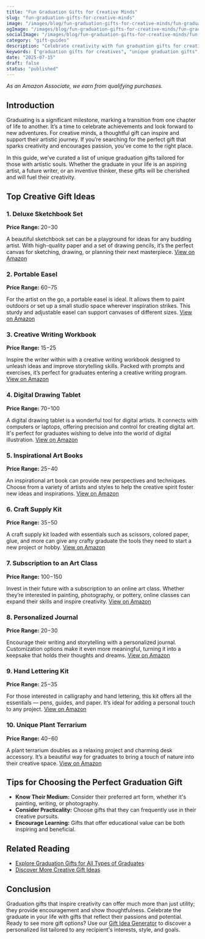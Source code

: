 ```yaml
---
title: "Fun Graduation Gifts for Creative Minds"
slug: "fun-graduation-gifts-for-creative-minds"
image: "/images/blog/fun-graduation-gifts-for-creative-minds/fun-graduation-gifts-for-creative-minds-banner.webp"
ogImage: "/images/blog/fun-graduation-gifts-for-creative-minds/fun-graduation-gifts-for-creative-minds-og.webp"
socialImage: "/images/blog/fun-graduation-gifts-for-creative-minds/fun-graduation-gifts-for-creative-minds-social.webp"
category: "gift-guides"
description: "Celebrate creativity with fun graduation gifts for creative minds. Explore our list of unique and inspiring gifts they'll cherish!"
keywords: ["graduation gifts for creatives", "unique graduation gifts", "gifts for graduates", "creative gift ideas", "fun graduation presents"]
date: "2025-07-15"
draft: false
status: "published"
---
```


*As an Amazon Associate, we earn from qualifying purchases.*

## Introduction
Graduating is a significant milestone, marking a transition from one chapter of life to another. It’s a time to celebrate achievements and look forward to new adventures. For creative minds, a thoughtful gift can inspire and support their artistic journey. If you’re searching for the perfect gift that sparks creativity and encourages passion, you’ve come to the right place.

In this guide, we’ve curated a list of unique graduation gifts tailored for those with artistic souls. Whether the graduate in your life is an aspiring artist, a future writer, or an inventive thinker, these gifts will be cherished and will fuel their creativity.

## Top Creative Gift Ideas

### 1. Deluxe Sketchbook Set
**Price Range:** $20-$30

A beautiful sketchbook set can be a playground for ideas for any budding artist. With high-quality paper and a set of drawing pencils, it’s the perfect canvas for sketching, drawing, or planning their next masterpiece.
[View on Amazon](https://www.amazon.com/s?k=deluxe+sketchbook+set&tag=bright-gift-20)

### 2. Portable Easel
**Price Range:** $60-$75

For the artist on the go, a portable easel is ideal. It allows them to paint outdoors or set up a small studio space wherever inspiration strikes. This sturdy and adjustable easel can support canvases of different sizes.
[View on Amazon](https://www.amazon.com/s?k=portable+easel&tag=bright-gift-20)

### 3. Creative Writing Workbook
**Price Range:** $15-$25

Inspire the writer within with a creative writing workbook designed to unleash ideas and improve storytelling skills. Packed with prompts and exercises, it’s perfect for graduates entering a creative writing program.
[View on Amazon](https://www.amazon.com/s?k=creative+writing+workbook&tag=bright-gift-20)

### 4. Digital Drawing Tablet
**Price Range:** $70-$100

A digital drawing tablet is a wonderful tool for digital artists. It connects with computers or laptops, offering precision and control for creating digital art. It's perfect for graduates wishing to delve into the world of digital illustration.
[View on Amazon](https://www.amazon.com/s?k=digital+drawing+tablet&tag=bright-gift-20)

### 5. Inspirational Art Books
**Price Range:** $25-$40

An inspirational art book can provide new perspectives and techniques. Choose from a variety of artists and styles to help the creative spirit foster new ideas and inspirations.
[View on Amazon](https://www.amazon.com/s?k=inspirational+art+books&tag=bright-gift-20)

### 6. Craft Supply Kit
**Price Range:** $35-$50

A craft supply kit loaded with essentials such as scissors, colored paper, glue, and more can give any crafty graduate the tools they need to start a new project or hobby.
[View on Amazon](https://www.amazon.com/s?k=craft+supply+kit&tag=bright-gift-20)

### 7. Subscription to an Art Class
**Price Range:** $100-$150

Invest in their future with a subscription to an online art class. Whether they’re interested in painting, photography, or pottery, online classes can expand their skills and inspire creativity.
[View on Amazon](https://www.amazon.com/s?k=art+class+subscription&tag=bright-gift-20)

### 8. Personalized Journal
**Price Range:** $20-$30

Encourage their writing and storytelling with a personalized journal. Customization options make it even more meaningful, turning it into a keepsake that holds their thoughts and dreams.
[View on Amazon](https://www.amazon.com/s?k=personalized+journal&tag=bright-gift-20)

### 9. Hand Lettering Kit
**Price Range:** $25-$35

For those interested in calligraphy and hand lettering, this kit offers all the essentials — pens, guides, and paper. It’s ideal for adding a personal touch to any project.
[View on Amazon](https://www.amazon.com/s?k=hand+lettering+kit&tag=bright-gift-20)

### 10. Unique Plant Terrarium
**Price Range:** $40-$60

A plant terrarium doubles as a relaxing project and charming desk accessory. It’s a beautiful way for graduates to bring a touch of nature into their creative space.
[View on Amazon](https://www.amazon.com/s?k=plant+terrarium&tag=bright-gift-20)

## Tips for Choosing the Perfect Graduation Gift
- **Know Their Medium:** Consider their preferred art form, whether it's painting, writing, or photography.
- **Consider Practicality:** Choose gifts that they can frequently use in their creative pursuits.
- **Encourage Learning:** Gifts that offer educational value can be both inspiring and beneficial.

## Related Reading
- [Explore Graduation Gifts for All Types of Graduates](/Graduation-Gifts)
- [Discover More Creative Gift Ideas](/Creative-Gifts)

## Conclusion
Graduation gifts that inspire creativity can offer much more than just utility; they provide encouragement and show thoughtfulness. Celebrate the graduate in your life with gifts that reflect their passions and potential. Ready to see more gift options? Use our [Gift Idea Generator](https://bright-gift.com) to discover a personalized list tailored to any recipient's interests, style, and goals.